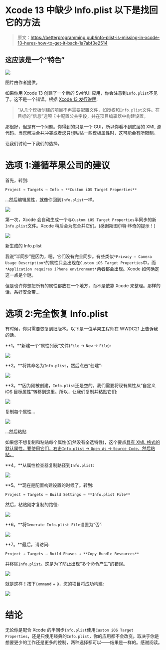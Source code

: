 # Xcode 13 中缺少 Info.plist 以下是找回它的方法

> 原文：<https://betterprogramming.pub/info-plist-is-missing-in-xcode-13-heres-how-to-get-it-back-1a7abf3e2514>

## 这应该是一个“特色”

![](img/29786631c6c320dd0828d9be6706119d.png)

图片由作者提供。

如果你用 Xcode 13 创建了一个新的 SwiftUI 应用，你会注意到`Info.plist`不见了。这不是一个错误。根据 [Xcode 13 发行说明](https://developer.apple.com/documentation/xcode-release-notes/xcode-13-beta-release-notes):

> “从几个模板创建的项目不再需要配置文件，如授权和`Info.plist`文件。在目标的“信息”选项卡中配置公共字段，并在项目编辑器中构建设置。

那很好，但是有一个问题。你得到的只是一个 GUI，所以你看不到底层的 XML 源代码。当您解决合并冲突或者您只想粘贴一些模板属性时，这可能会有所限制。

让我们讨论一下我们的选择。

# 选项 1:遵循苹果公司的建议

首先，转到:

```
Project → Targets → Info → **Custom iOS Target Properties**
```

…然后编辑属性，就像你回到`Info.plist`一样。

![](img/dd2e024515938584609dbf3b43e82253.png)

第一次，Xcode 会自动生成一个与`Custom iOS Target Properties`半同步的新`Info.plist`文件。Xcode 稍后会为您合并它们。(感谢斯图尔特·林奇的提示！)

![](img/743da1176fb1bea9a23de5e024568238.png)

新生成的 Info.plist

我说“半同步”是因为，嗯，它们没有完全同步。有些类似`*Privacy — Camera Usage Description*`的属性只会出现在`Custom iOS Target Properties`中，而`*Application requires iPhone environment*`两者都会出现。Xcode 如何确定这一点是个谜。

但是也许你想把所有的属性都放在一个地方，而不是依靠 Xcode 来整理。那样的话，系好安全带…

# 选项 2:完全恢复 Info.plist

有时候，你只需要恢复到旧版本。以下是一位苹果工程师在 WWDC21 上告诉我的话。

**1。**新建一个“属性列表”文件(`File` → `New` → `File`):

![](img/eef89389f5bf4be0948f12d3f1943bdd.png)

**2。**将其命名为`Info.plist`，然后点击“创建”:

![](img/d2769fb2747805ea96f6ede2038bb084.png)

**3。**因为刚被创建，`Info.plist`还是空的。我们需要将现有属性从“自定义 iOS 目标属性”转移到这里。所以，让我们复制并粘贴它们:

![](img/1cfe4be2152dcaa692c9e231ba68d2a2.png)

复制每个属性…

![](img/2a877c24212a0b343f57889a9a6e7e05.png)

…然后粘贴

如果您不想复制和粘贴每个属性(仍然没有全选特性)，这个要点[具有 XML 格式的默认属性。要使用它们，右击`Info.plist` → `Open As` → `Source Code`，然后粘贴。](https://gist.github.com/aheze/fe11e259f78c4716897a599e01e593e2)

**4。**从属性检查器复制路径到`Info.plist`:

![](img/10c8096a18bdb8278ca10973b4f2aa9c.png)

**5。**现在是配置构建设置的时候了。转到:

```
Project → Targets → Build Settings → **Info.plist File**
```

然后，粘贴刚才复制的路径:

![](img/cbf3b12b442d008ed2a6e077dbdb554a.png)

**6。**将`Generate Info.plist File`设置为“否”:

![](img/b60b4fbabf019596875e3ee10010f9a4.png)

**7。**最后，请访问:

```
Project → Targets → Build Phases → **Copy Bundle Resources**
```

并移除`Info.plist`。这是为了防止出现“多个命令产生”的错误。

![](img/fe854b30f8688a1dac1e65a7962ec313.png)

就是这样！按下`Command` + `B`，您的项目将成功构建:

![](img/9e2c8110be9c4ff9c5599f74c4471ffb.png)

# 结论

无论你是配合 Xcode 的半同步`Info.plist`使用`Custom iOS Target Properties`，还是只使用经典的`Info.plist`，你的应用都不会改变。取决于你是想要更少的工作还是更多的控制，两种选择都可以——结果是一样的。感谢阅读。